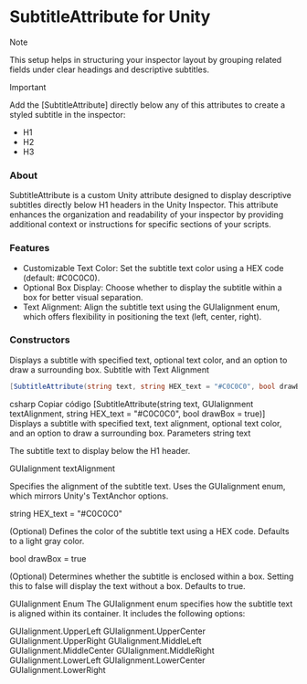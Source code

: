 # SubtitleAttribute for Unity
> [!NOTE]
> This setup helps in structuring your inspector layout by grouping related fields under clear headings and descriptive subtitles.

> [!IMPORTANT]
> Add the [SubtitleAttribute] directly below any of this attributes to create a styled subtitle in the inspector:
> * H1
> * H2
> * H3

### About
SubtitleAttribute is a custom Unity attribute designed to display descriptive subtitles directly below H1 headers in the Unity Inspector. This attribute enhances the organization and readability of your inspector by providing additional context or instructions for specific sections of your scripts.

### Features
* Customizable Text Color: Set the subtitle text color using a HEX code (default: #C0C0C0).
* Optional Box Display: Choose whether to display the subtitle within a box for better visual separation.
* Text Alignment: Align the subtitle text using the GUIalignment enum, which offers flexibility in positioning the text (left, center, right).

### Constructors
Displays a subtitle with specified text, optional text color, and an option to draw a surrounding box.
Subtitle with Text Alignment
```c#
[SubtitleAttribute(string text, string HEX_text = "#C0C0C0", bool drawBox = true)]
```


csharp
Copiar código
[SubtitleAttribute(string text, GUIalignment textAlignment, string HEX_text = "#C0C0C0", bool drawBox = true)]
Displays a subtitle with specified text, text alignment, optional text color, and an option to draw a surrounding box.
Parameters
string text

The subtitle text to display below the H1 header.

GUIalignment textAlignment

Specifies the alignment of the subtitle text. Uses the GUIalignment enum, which mirrors Unity's TextAnchor options.

string HEX_text = "#C0C0C0"

(Optional) Defines the color of the subtitle text using a HEX code. Defaults to a light gray color.

bool drawBox = true

(Optional) Determines whether the subtitle is enclosed within a box. Setting this to false will display the text without a box. Defaults to true.

GUIalignment Enum
The GUIalignment enum specifies how the subtitle text is aligned within its container. It includes the following options:

GUIalignment.UpperLeft
GUIalignment.UpperCenter
GUIalignment.UpperRight
GUIalignment.MiddleLeft
GUIalignment.MiddleCenter
GUIalignment.MiddleRight
GUIalignment.LowerLeft
GUIalignment.LowerCenter
GUIalignment.LowerRight
